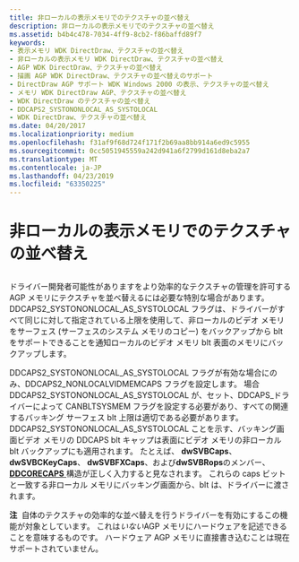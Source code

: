 ```yaml
---
title: 非ローカルの表示メモリでのテクスチャの並べ替え
description: 非ローカルの表示メモリでのテクスチャの並べ替え
ms.assetid: b4b4c478-7034-4ff9-8cb2-f86baffd89f7
keywords:
- 表示メモリ WDK DirectDraw、テクスチャの並べ替え
- 非ローカルの表示メモリ WDK DirectDraw、テクスチャの並べ替え
- AGP WDK DirectDraw、テクスチャの並べ替え
- 描画 AGP WDK DirectDraw、テクスチャの並べ替えのサポート
- DirectDraw AGP サポート WDK Windows 2000 の表示、テクスチャの並べ替え
- メモリ WDK DirectDraw AGP、テクスチャの並べ替え
- WDK DirectDraw のテクスチャの並べ替え
- DDCAPS2_SYSTONONLOCAL_AS_SYSTOLOCAL
- WDK DirectDraw、テクスチャの並べ替え
ms.date: 04/20/2017
ms.localizationpriority: medium
ms.openlocfilehash: f31af9f68d724f171f2b69aa8bb914a6ed9c5955
ms.sourcegitcommit: 0cc5051945559a242d941a6f2799d161d8eba2a7
ms.translationtype: MT
ms.contentlocale: ja-JP
ms.lasthandoff: 04/23/2019
ms.locfileid: "63350225"
---
```

# <a name="reordering-textures-in-nonlocal-display-memory"></a>非ローカルの表示メモリでのテクスチャの並べ替え


## <span id="ddk_reordering_textures_in_nonlocal_display_memory_gg"></span><span id="DDK_REORDERING_TEXTURES_IN_NONLOCAL_DISPLAY_MEMORY_GG"></span>


ドライバー開発者可能性がありますをより効率的なテクスチャの管理を許可する AGP メモリにテクスチャを並べ替えるには必要な特別な場合があります。 DDCAPS2\_SYSTONONLOCAL\_AS\_SYSTOLOCAL フラグは、ドライバーがすべて同じに対して指定されている上限を使用して、非ローカルのビデオ メモリをサーフェス (サーフェスのシステム メモリのコピー) をバックアップから blt をサポートできることを通知ローカルのビデオ メモリ blt 表面のメモリにバックアップします。

DDCAPS2\_SYSTONONLOCAL\_AS\_SYSTOLOCAL フラグが有効な場合にのみ、DDCAPS2\_NONLOCALVIDMEMCAPS フラグを設定します。 場合 DDCAPS2\_SYSTONONLOCAL\_AS\_SYSTOLOCAL が、セット、DDCAPS\_ドライバーによって CANBLTSYSMEM フラグを設定する必要があり、すべての関連するバッキング サーフェス blt 上限は適切である必要があります。 DDCAPS2\_SYSTONONLOCAL\_AS\_SYSTOLOCAL ことを示す、バッキング画面ビデオ メモリの DDCAPS blt キャップは表面にビデオ メモリの非ローカル blt バックアップにも適用されます。 たとえば、 **dwSVBCaps**、 **dwSVBCKeyCaps**、 **dwSVBFXCaps**、および**dwSVBRops**のメンバー、 [ **DDCORECAPS** ](https://msdn.microsoft.com/library/windows/hardware/ff549248)構造が正しく入力すると見なされます。 これらの caps ビットと一致する非ローカル メモリにバッキング画面から、blt は、ドライバーに渡されます。

**注**  自体のテクスチャの効率的な並べ替えを行うドライバーを有効にするこの機能が対象としています。 これは*いない*AGP メモリにハードウェアを記述できることを意味するものです。 ハードウェア AGP メモリに直接書き込むことは現在サポートされていません。

 

 

 





